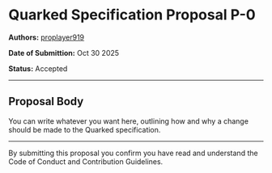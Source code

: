 # Quarked Specification Proposal P-0

**Authors:** [proplayer919](https://github.com/proplayer919)

**Date of Submittion:** Oct 30 2025

**Status:** Accepted

---

## Proposal Body

You can write whatever you want here, outlining how and why a change should be made to the Quarked specification.

---

By submitting this proposal you confirm you have read and understand the Code of Conduct and Contribution Guidelines.
